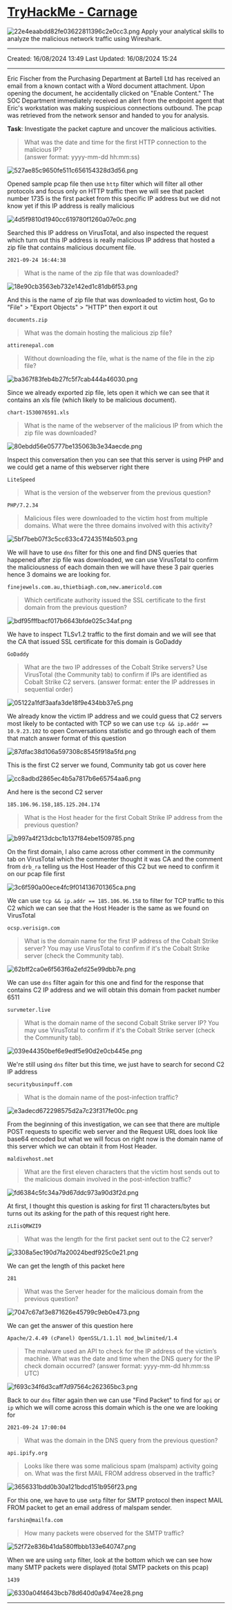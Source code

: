 # [TryHackMe - Carnage](https://tryhackme.com/r/room/c2carnage)
![22e4eaabdd82fe03622811396c2e0cc3.png](/resources/22e4eaabdd82fe03622811396c2e0cc3.png)
Apply your analytical skills to analyze the malicious network traffic using Wireshark.
***
Created: 16/08/2024 13:49
Last Updated: 16/08/2024 15:24
***
Eric Fischer from the Purchasing Department at Bartell Ltd has received an email from a known contact with a Word document attachment.  Upon opening the document, he accidentally clicked on "Enable Content."  The SOC Department immediately received an alert from the endpoint agent that Eric's workstation was making suspicious connections outbound. The pcap was retrieved from the network sensor and handed to you for analysis. 

**Task**: Investigate the packet capture and uncover the malicious activities. 

>What was the date and time for the first HTTP connection to the malicious IP? <br>
(answer format: yyyy-mm-dd hh:mm:ss)

![527ae85c9650fe511c656154328d3d56.png](/resources/527ae85c9650fe511c656154328d3d56.png)

Opened sample pcap file then use `http` filter which will filter all other protocols and focus only on HTTP traffic then we will see that packet number 1735 is the first packet from this specific IP address but we did not know yet if this IP address is really malicious

![4d5f9810d1940cc619780f1260a07e0c.png](/resources/4d5f9810d1940cc619780f1260a07e0c.png)

Searched this IP address on VirusTotal, and also inspected the request which turn out this IP address is really malicious IP address that hosted a zip file that contains malicious document file.

```
2021-09-24 16:44:38
```

>What is the name of the zip file that was downloaded?

![18e90cb3563eb732e142ed1c81db6f53.png](/resources/18e90cb3563eb732e142ed1c81db6f53.png)

And this is the name of zip file that was downloaded to victim host, Go to "File" > "Export Objects" > "HTTP" then export it out 

```
documents.zip
```

>What was the domain hosting the malicious zip file?
```
attirenepal.com
```

>Without downloading the file, what is the name of the file in the zip file?

![ba367f83feb4b27fc5f7cab444a46030.png](/resources/ba367f83feb4b27fc5f7cab444a46030.png)

Since we already exported zip file, lets open it which we can see that it contains an xls file (which likely to be malicious document).

```
chart-1530076591.xls
```

>What is the name of the webserver of the malicious IP from which the zip file was downloaded?

![80ebdd56e05777be135063b3e34aecde.png](/resources/80ebdd56e05777be135063b3e34aecde.png)

Inspect this conversation then you can see that this server is using PHP and we could get a name of this webserver right there

```
LiteSpeed
```

>What is the version of the webserver from the previous question?
```
PHP/7.2.34
```

>Malicious files were downloaded to the victim host from multiple domains. What were the three domains involved with this activity?

![5bf7beb07f3c5cc633c4724351f4b503.png](/resources/5bf7beb07f3c5cc633c4724351f4b503.png)

We will have to use `dns` filter for this one and find DNS queries that happened after zip file was downloaded, we can use VirusTotal to confirm the maliciousness of each domain then we will have these 3 pair queries hence 3 domains we are looking for.

```
finejewels.com.au,thietbiagh.com,new.americold.com
```

>Which certificate authority issued the SSL certificate to the first domain from the previous question?

![bdf95fffbacf017b6643bfde025c34af.png](/resources/bdf95fffbacf017b6643bfde025c34af.png)

We have to inspect TLSv1.2 traffic to the first domain and we will see that the CA that issued SSL certificate for this domain is GoDaddy

```
GoDaddy
```

>What are the two IP addresses of the Cobalt Strike servers? Use VirusTotal (the Community tab) to confirm if IPs are identified as Cobalt Strike C2 servers. (answer format: enter the IP addresses in sequential order)

![05122a1fdf3aafa3de18f9e434bb37e5.png](/resources/05122a1fdf3aafa3de18f9e434bb37e5.png)

We already know the victim IP address and we could guess that C2 servers most likely to be contacted with TCP so we can use `tcp && ip.addr == 10.9.23.102` to open Conversations statistic and go through each of them that match answer format of this question

![87dfac38d106a597308c8545f918a5fd.png](/resources/87dfac38d106a597308c8545f918a5fd.png)

This is the first C2 server we found, Community tab got us cover here 

![cc8adbd2865ec4b5a7817b6e65754aa6.png](/resources/cc8adbd2865ec4b5a7817b6e65754aa6.png)

And here is the second C2 server

```
185.106.96.158,185.125.204.174
```

>What is the Host header for the first Cobalt Strike IP address from the previous question?

![b997a4f213dcbc1b137f84ebe1509785.png](/resources/b997a4f213dcbc1b137f84ebe1509785.png)

On the first domain, I also came across other comment in the community tab on VirusTotal which the commenter thought it was CA and the comment from `drb_ra` telling us the Host Header of this C2 but we need to confirm it on our pcap file first

![3c6f590a00ece4fc9f014136701365ca.png](/resources/3c6f590a00ece4fc9f014136701365ca.png)

We can use `tcp && ip.addr == 185.106.96.158` to filter for TCP traffic to this C2 which we can see that the Host Header is the same as we found on VirusTotal

```
ocsp.verisign.com
```

>What is the domain name for the first IP address of the Cobalt Strike server? You may use VirusTotal to confirm if it's the Cobalt Strike server (check the Community tab).

![62bff2ca0e6f563f6a2efd25e99dbb7e.png](/resources/62bff2ca0e6f563f6a2efd25e99dbb7e.png)

We can use `dns` filter again for this one and find for the response that contains C2 IP address and we will obtain this domain from packet number 6511

```
survmeter.live
```

>What is the domain name of the second Cobalt Strike server IP?  You may use VirusTotal to confirm if it's the Cobalt Strike server (check the Community tab).

![039e44350bef6e9edf5e90d2e0cb445e.png](/resources/039e44350bef6e9edf5e90d2e0cb445e.png)
 
We're still using `dns` filter but this time, we just have to search for second C2 IP address 

```
securitybusinpuff.com
```

>What is the domain name of the post-infection traffic?

![e3adecd672298575d2a7c23f317fe00c.png](/resources/e3adecd672298575d2a7c23f317fe00c.png)

From the beginning of this investigation, we can see that there are multiple POST requests to specific web server and the Request URL does look like base64 encoded but what we will focus on right now is the domain name of this server which we can obtain it from Host Header.

```
maldivehost.net
```

>What are the first eleven characters that the victim host sends out to the malicious domain involved in the post-infection traffic?

![fd6384c5fc34a79d67ddc973a90d3f2d.png](/resources/fd6384c5fc34a79d67ddc973a90d3f2d.png)

At first, I thought this question is asking for first 11 characters/bytes but turns out its asking for the path of this request right here. 

```
zLIisQRWZI9
```

>What was the length for the first packet sent out to the C2 server?

![3308a5ec190d7fa20024bedf925c0e21.png](/resources/3308a5ec190d7fa20024bedf925c0e21.png)

We can get the length of this packet here

```
281
```

>What was the Server header for the malicious domain from the previous question?

![7047c67af3e871626e45799c9eb0e473.png](/resources/7047c67af3e871626e45799c9eb0e473.png)

We can get the answer of this question here

```
Apache/2.4.49 (cPanel) OpenSSL/1.1.1l mod_bwlimited/1.4
```

>The malware used an API to check for the IP address of the victim’s machine. What was the date and time when the DNS query for the IP check domain occurred? (answer format: yyyy-mm-dd hh:mm:ss UTC)

![f693c34f6d3caff7d97564c262365bc3.png](/resources/f693c34f6d3caff7d97564c262365bc3.png)

Back to our `dns` filter again then we can use "Find Packet" to find for `api` or `ip` which we will come across this domain which is the one we are looking for 

```
2021-09-24 17:00:04
```

>What was the domain in the DNS query from the previous question?
```
api.ipify.org
```

>Looks like there was some malicious spam (malspam) activity going on. What was the first MAIL FROM address observed in the traffic?

![3656331bdd0b30a121bdcd151b956f23.png](/resources/3656331bdd0b30a121bdcd151b956f23.png)

For this one, we have to use `smtp` filter for SMTP protocol then inspect MAIL FROM packet to get an email address of malspam sender.

```
farshin@mailfa.com
```

>How many packets were observed for the SMTP traffic?

![52f72e836b41da580ffbbb133e640747.png](/resources/52f72e836b41da580ffbbb133e640747.png)

When we are using `smtp` filter, look at the bottom which we can see how many SMTP packets were displayed (total SMTP packets on this pcap)

```
1439
```

![6330a04f4643bcb78d640d0a9474ee28.png](/resources/6330a04f4643bcb78d640d0a9474ee28.png)
***